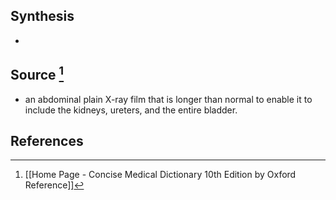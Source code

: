 ## Synthesis
- 
## Source [^1]
- an abdominal plain X-ray film that is longer than normal to enable it to include the kidneys, ureters, and the entire bladder.
## References

[^1]: [[Home Page - Concise Medical Dictionary 10th Edition by Oxford Reference]]